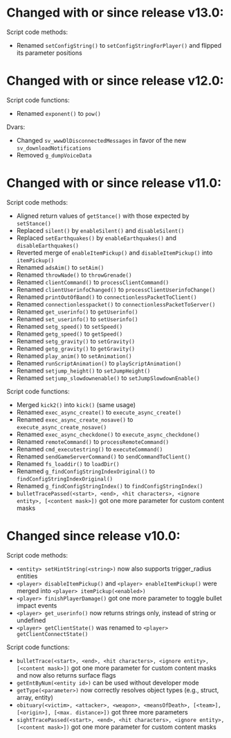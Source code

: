 # Changed with or since release v13.0:

Script code methods:
  * Renamed `setConfigString()` to `setConfigStringForPlayer()` and flipped its parameter positions

# Changed with or since release v12.0:

Script code functions:
  * Renamed `exponent()` to `pow()`

Dvars:
  * Changed `sv_wwwDlDisconnectedMessages` in favor of the new `sv_downloadNotifications`
  * Removed `g_dumpVoiceData`

# Changed with or since release v11.0:

Script code methods:
  * Aligned return values of `getStance()` with those expected by `setStance()`
  * Replaced `silent()` by `enableSilent()` and `disableSilent()`
  * Replaced `setEarthquakes()` by `enableEarthquakes()` and `disableEarthquakes()`
  * Reverted merge of `enableItemPickup()` and `disableItemPickup()` into `itemPickup()`
  * Renamed `adsAim()` to `setAim()`
  * Renamed `throwNade()` to `throwGrenade()`
  * Renamed `clientCommand()` to `processClientCommand()`
  * Renamed `clientUserinfoChanged()` to `processClientUserinfoChange()`
  * Renamed `printOutOfBand()` to `connectionlessPacketToClient()`
  * Renamed `connectionlesspacket()` to `connectionlessPacketToServer()`
  * Renamed `get_userinfo()` to `getUserinfo()`
  * Renamed `set_userinfo()` to `setUserinfo()`
  * Renamed `setg_speed()` to `setSpeed()`
  * Renamed `getg_speed()` to `getSpeed()`
  * Renamed `setg_gravity()` to `setGravity()`
  * Renamed `getg_gravity()` to `getGravity()`
  * Renamed `play_anim()` to `setAnimation()`
  * Renamed `runScriptAnimation()` to `playScriptAnimation()`
  * Renamed `setjump_height()` to `setJumpHeight()`
  * Renamed `setjump_slowdownenable()` to `setJumpSlowdownEnable()`

Script code functions:
  * Merged `kick2()` into `kick()` (same usage)
  * Renamed `exec_async_create()` to `execute_async_create()`
  * Renamed `exec_async_create_nosave()` to `execute_async_create_nosave()`
  * Renamed `exec_async_checkdone()` to `execute_async_checkdone()`
  * Renamed `remoteCommand()` to `processRemoteCommand()`
  * Renamed `cmd_executestring()` to `executeCommand()`
  * Renamed `sendGameServerCommand()` to `sendCommandToClient()`
  * Renamed `fs_loaddir()` to `loadDir()`
  * Renamed `g_findConfigStringIndexOriginal()` to `findConfigStringIndexOriginal()`
  * Renamed `g_findConfigStringIndex()` to `findConfigStringIndex()`
  * `bulletTracePassed(<start>, <end>, <hit characters>, <ignore entity>, [<content mask>])` got one more parameter for custom content masks

# Changed since release v10.0:

Script code methods:
  * `<entity> setHintString(<string>)` now also supports trigger_radius entities
  * `<player> disableItemPickup()` and `<player> enableItemPickup()` were merged into `<player> itemPickup(<enabled>)`
  * `<player> finishPlayerDamage()` got one more parameter to toggle bullet impact events
  * `<player> get_userinfo()` now returns strings only, instead of string or undefined
  * `<player> getClientState()` was renamed to `<player> getClientConnectState()`

Script code functions:
  * `bulletTrace(<start>, <end>, <hit characters>, <ignore entity>, [<content mask>])` got one more parameter for custom content masks and now also returns surface flags
  * `getEntByNum(<entity id>)` can be used without developer mode
  * `getType(<parameter>)` now correctly resolves object types (e.g., struct, array, entity)
  * `obituary(<victim>, <attacker>, <weapon>, <meansOfDeath>, [<team>], [<origin>], [<max. distance>])` got three more parameters
  * `sightTracePassed(<start>, <end>, <hit characters>, <ignore entity>, [<content mask>])` got one more parameter for custom content masks